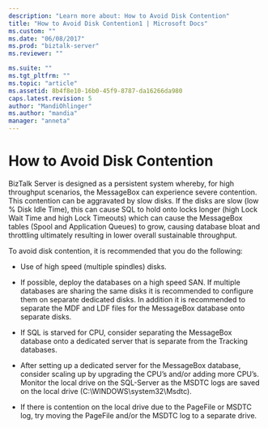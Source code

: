 ```yaml
---
description: "Learn more about: How to Avoid Disk Contention"
title: "How to Avoid Disk Contention1 | Microsoft Docs"
ms.custom: ""
ms.date: "06/08/2017"
ms.prod: "biztalk-server"
ms.reviewer: ""

ms.suite: ""
ms.tgt_pltfrm: ""
ms.topic: "article"
ms.assetid: 8b4f8e10-16b0-45f9-8787-da16266da980
caps.latest.revision: 5
author: "MandiOhlinger"
ms.author: "mandia"
manager: "anneta"
---
```

# How to Avoid Disk Contention
BizTalk Server is designed as a persistent system whereby, for high throughput scenarios, the MessageBox can experience severe contention. This contention can be aggravated by slow disks. If the disks are slow (low % Disk Idle Time), this can cause SQL to hold onto locks longer (high Lock Wait Time and high Lock Timeouts) which can cause the MessageBox tables (Spool and Application Queues) to grow, causing database bloat and throttling ultimately resulting in lower overall sustainable throughput.  
  
 To avoid disk contention, it is recommended that you do the following:  
  
-   Use of high speed (multiple spindles) disks.  
  
-   If possible, deploy the databases on a high speed SAN. If multiple databases are sharing the same disks it is recommended to configure them on separate dedicated disks. In addition it is recommended to separate the MDF and LDF files for the MessageBox database onto separate disks.  
  
-   If SQL is starved for CPU, consider separating the MessageBox database onto a dedicated server that is separate from the Tracking databases.  
  
-   After setting up a dedicated server for the MessageBox database, consider scaling up by upgrading the CPU’s and/or adding more CPU’s. Monitor the local drive on the SQL-Server as the MSDTC logs are saved on the local drive (C:\WINDOWS\system32\Msdtc).  
  
-   If there is contention on the local drive due to the PageFile or MSDTC log, try moving the PageFile and/or the MSDTC log to a separate drive.
